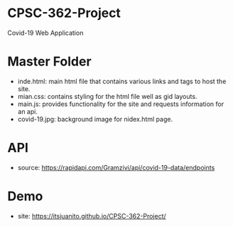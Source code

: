 # CPSC-362-Project
Covid-19 Web Application
# Master Folder
  - inde.html: main html file that contains various links and tags to host the site.
  - mian.css: contains styling for the html file well as gid layouts.
  - main.js: provides functionality for the site and requests information for an api.
  - covid-19.jpg: background image for nidex.html page.
# API
  - source: https://rapidapi.com/Gramzivi/api/covid-19-data/endpoints
# Demo
  - site: https://itsjuanito.github.io/CPSC-362-Project/
